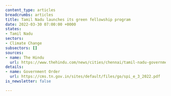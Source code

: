 ```yaml
---
content_type: articles
breadcrumbs: articles
title: Tamil Nadu launches its green fellowship program
date: 2022-03-30 07:00:00 +0000
states:
- Tamil Nadu
sectors:
- Climate Change
subsectors: []
sources:
- name: The Hindu
  url: https://www.thehindu.com/news/cities/chennai/tamil-nadu-government-launches-green-fellowship-programme/article65241371.ece
details:
- name: Government Order
  url: https://cms.tn.gov.in/sites/default/files/go/spi_e_3_2022.pdf
is_newsletter: false

---
```

